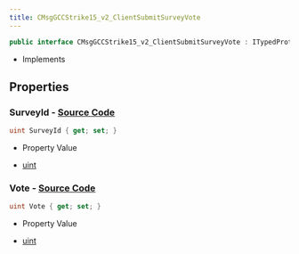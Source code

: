 ```yaml
---
title: CMsgGCCStrike15_v2_ClientSubmitSurveyVote
---
```


```csharp
public interface CMsgGCCStrike15_v2_ClientSubmitSurveyVote : ITypedProtobuf<CMsgGCCStrike15_v2_ClientSubmitSurveyVote>, INativeHandle
```

- Implements

## Properties

### **SurveyId** - [Source Code](https://github.com/swiftly-solution/swiftlys2/blob/main/managed/src/SwiftlyS2.Generated/Protobufs/Interfaces/CMsgGCCStrike15_v2_ClientSubmitSurveyVote.cs#L13)

```csharp
uint SurveyId { get; set; }
```

- Property Value

- [uint](https://learn.microsoft.com/dotnet/api/system.uint32)

### **Vote** - [Source Code](https://github.com/swiftly-solution/swiftlys2/blob/main/managed/src/SwiftlyS2.Generated/Protobufs/Interfaces/CMsgGCCStrike15_v2_ClientSubmitSurveyVote.cs#L16)

```csharp
uint Vote { get; set; }
```

- Property Value

- [uint](https://learn.microsoft.com/dotnet/api/system.uint32)

